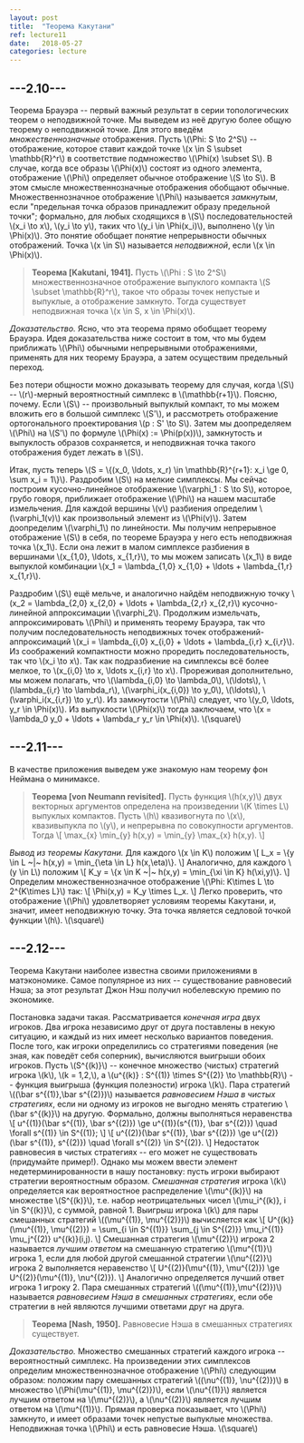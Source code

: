 ```yaml
---
layout: post
title:  "Теорема Какутани"
ref: lecture11
date:   2018-05-27
categories: lecture
---
```


<script src="//ajax.googleapis.com/ajax/libs/jquery/1.9.1/jquery.min.js"></script>
<script src="{{site.baseurl}}/tsi-inlineDisqussions-919f4a1/inlineDisqussions.js"></script>
<link rel="stylesheet" type="text/css" href="{{site.baseurl}}/tsi-inlineDisqussions-919f4a1/inlineDisqussions.css" />
<script>
  disqus_shortname = 'balit-ski';
  jQuery(document).ready(function() {
    jQuery("p").inlineDisqussions();
  });
</script>


## ---2.10---

Теорема Брауэра -- первый важный результат в серии топологических теорем о неподвижной точке. Мы выведем из неё другую более общую теорему о неподвижной точке. Для этого введём _множественнозначные_ отображения. Пусть \\(\Phi: S \to 2^S\\) -- отображение, которое ставит каждой точке \\(x \in S \subset \mathbb{R}^r\\) в соответствие  подмножество \\(\Phi(x) \subset S\\). В случае, когда все образы \\(\Phi(x)\\) состоят из одного элемента, отображение \\(\Phi\\) определяет обычное отображение \\(S \to S\\). В этом смысле множественнозначные отображения обобщают обычные. Множественнозначное отображение \\(\Phi\\) называется _замкнутым_, если "предельная точка образов принадлежит образу предельной точки"; формально, для любых сходящихся в \\(S\\) последовательностей \\(x_i \to x\\), \\(y_i \to y\\), таких что \\(y_i \in \Phi(x_i)\\), выполнено \\(y \in \Phi(x)\\). Это понятие обобщает понятие непрерывности обычных отображений. Точка \\(x \in S\\) называется _неподвижной_, если \\(x \in \Phi(x)\\).
 
> **Теорема [Kakutani, 1941].** Пусть \\(\Phi : S \to 2^S\\) множественнозначное отображение выпуклого компакта \\(S \subset \mathbb{R}^r\\), такое что образы точек непустые и выпуклые, а отображение замкнуто. Тогда существует неподвижная точка \\(x \in S, x \in \Phi(x)\\).

_Доказательство._ 
Ясно, что эта теорема прямо обобщает теорему Брауэра. Идея доказательства ниже состоит в том, что мы будем приближать \\(\Phi\\) обычными непрерывными отображениями, применять для них теорему Брауэра, а затем осуществим предельный переход.

Без потери общности можно доказывать теорему для случая, когда \\(S\\) -- \\(r\\)-мерный вероятностный симплекс в \\(\mathbb{r+1}\\). Поясню, почему. Если \\(S\\) -- произвольный выпуклый компакт, то мы можем вложить его в большой симплекс \\(S'\\), и рассмотреть отображение ортогонального проектирования \\(p : S' \to S\\). Затем мы доопределяем \\(\Phi\\) на \\(S'\\) по формуле \\(\Phi(x) := \Phi(p(x))\\), замкнутость и выпуклость образов сохраняется, и неподвижная точка такого отображения будет лежать в \\(S\\). 

Итак, пусть теперь \\(S = \\{(x_0, \ldots, x_r) \in \mathbb{R}^{r+1}: x_i \ge 0, \sum x_i = 1\\}\\). Раздробим \\(S\\) на мелкие симплексы. Мы сейчас построим кусочно-линейное отображение \\(\varphi_1 : S \to S\\), которое, грубо говоря, приближает отображение \\(\Phi\\) на нашем масштабе измельчения. Для каждой вершины \\(v\\) разбиения определим \\(\varphi_1(v)\\) как произвольный элемент из \\(\Phi(v)\\). Затем доопределим \\(\varphi_1\\) по линейности. Мы получим непрерывное отображение \\(S\\) в себя, по теореме Брауэра у него есть неподвижная точка \\(x_1\\). Если она лежит в малом симплексе разбиения в вершинами \\(x_{1,0}, \ldots, x_{1,r}\\), то мы можем записать \\(x_1\\) в виде выпуклой комбинации \\(x_1 = \lambda_{1,0} x_{1,0} + \ldots + \lambda_{1,r} x_{1,r}\\). 

Раздробим \\(S\\) ещё мельче, и аналогично найдём неподвижную точку \\(x_2 = \lambda_{2,0} x_{2,0} + \ldots + \lambda_{2,r} x_{2,r}\\) кусочно-линейной аппроксимации \\(\varphi_2\\). Продолжим измельчать, аппроксимировать \\(\Phi\\) и применять теорему Брауэра, так что получим последовательность неподвижных точек отображений-аппроксимаций \\(x_i = \lambda_{i,0} x_{i,0} + \ldots + \lambda_{i,r} x_{i,r}\\). Из соображений компактности можно проредить последовательность, так что \\(x_i \to x\\). Так как подразбиение на симплексы всё более мелкое, то \\(x_{i,0} \to x, \ldots x_{i,r} \to x\\). Прореживая дополнительно, мы можем полагать, что \\(\lambda_{i,0} \to \lambda_0\\), \\(\ldots\\), \\(\lambda_{i,r} \to \lambda_r\\), \\(\varphi_i(x_{i,0}) \to y_0\\), \\(\ldots\\), \\(\varphi_i(x_{i,r}) \to y_r\\). Из замкнутости \\(\Phi\\) следует, что \\(y_0, \ldots, y_r \in \Phi(x)\\). Из выпуклости \\(\Phi(x)\\) тогда заключаем, что \\(x = \lambda_0 y_0 + \ldots + \lambda_r y_r \in \Phi(x)\\).
\\(\square\\)


## ---2.11---

В качестве приложения выведем уже знакомую нам теорему фон Неймана о минимаксе.

> **Теорема [von Neumann revisited].** Пусть функция \\(h(x,y)\\) двух векторных аргументов определена на произведении \\(K \times L\\) выпуклых компактов. Пусть \\(h\\) квазивогнута по \\(x\\), квазивыпукла по \\(y\\), и непрерывна по совокупности аргументов. Тогда 
\\[
\max_{x} \min_{y} h(x,y) = \min_{y} \max_{x} h(x,y).
\\]

_Вывод из теоремы Какутани._ 
Для каждого \\(x \in K\\) положим
\\[
L_x = \\{y \in L ~|~ h(x,y) = \min\_{\eta \in L} h(x,\eta)\\}.
\\]
Аналогично, для каждого \\(y \in L\\) положим
\\[
K_y = \\{x \in K ~|~ h(x,y) = \min\_{\xi \in K} h(\xi,y)\\}.
\\]
Определим множественнозначное отображение \\(\Phi: K\times L \to 2^{K\times L}\\) так:
\\[
\Phi(x,y) = K_y \times L_x.
\\]
Легко проверить, что отображение \\(\Phi\\) удовлетворяет условиям теоремы Какутани, и, значит, имеет неподвижную точку. Эта точка является седловой точкой функции \\(h\\). 
\\(\square\\)

## ---2.12---

Теорема Какутани наиболее известна своими приложениями в матэкономике. Самое популярное из них -- существование равновесий Нэша; за этот результат Джон Нэш получил нобелевскую премию по экономике. 

Постановка задачи такая. Рассматривается _конечная игра_ двух игроков. Два игрока независимо друг от друга поставлены в некую ситуацию, и каждый из них имеет несколько вариантов поведения. После того, как игроки определились со стратегиями поведения (не зная, как поведёт себя соперник), вычисляются выигрыши обоих игроков. Пусть \\(S^{(k)}\\) -- конечное множество (чистых) стратегий игрока \\(k\\), \\(k = 1,2,\\), а \\(u^{(k)} : S^{(1)} \times S^{(2)} \to \mathbb{R}\\) -- функция выигрыша (функция полезности) игрока \\(k\\). Пара стратегий \\((\bar s^{(1)},\bar s^{(2)})\\) называется _равновесием Нэша в чистых стратегиях_, если ни одному из игроков не выгодно менять стратегию \\(\bar s^{(k)}\\) на другую. Формально, должны выполняться неравенства
\\[
u^{(1)}(\bar s^{(1)}, \bar s^{(2)}) \ge u^{(1)}(s^{(1)}, \bar s^{(2)}) \quad \forall s^{(1)} \in S^{(1)};
\\]
\\[
u^{(2)}(\bar s^{(1)}, \bar s^{(2)}) \ge u^{(2)}(\bar s^{(1)}, s^{(2)}) \quad \forall s^{(2)} \in S^{(2)}.
\\]
Недостаток равновесия в чистых стратегиях -- его может не существовать (придумайте пример!). Однако мы можем ввести элемент недетерминированности в нашу постановку: пусть игроки выбирают стратегии вероятностным образом. _Смешанная стратегия_ игрока \\(k\\) определяется как вероятностное распределение \\(\mu^{(k)}\\) на множестве \\(S^{(k)}\\), т.е. набор неотрицательных чисел \\(\mu_i^{(k)}, i \in S^{(k)}\\), с суммой, равной 1. Выигрыш игрока \\(k\\) для пары смешанных стратегий \\((\mu^{(1)}, \mu^{(2)})\\) вычисляется как
\\[
U^{(k)}(\mu^{(1)}, \mu^{(2)}) = \sum\_{i \in S^{(1)}} \sum\_{j \in S^{(2)}} \mu_i^{(1)} \mu_j^{(2)} u^{(k)}(i,j).
\\]
Смешанная стратегия \\(\mu^{(2)}\\) игрока 2 называется _лучшим ответом_ на смешанную стратегию \\(\mu^{(1)}\\) игрока 1, если для любой другой смешанной стратегии \\(\nu^{(2)}\\) игрока 2 выполняется неравенство
\\[
U^{(2)}(\mu^{(1)}, \mu^{(2)}) \ge U^{(2)}(\mu^{(1)}, \nu^{(2)}).
\\]
Аналогично определяется лучший ответ игрока 1 игроку 2. Пара смешанных стратегий \\((\mu^{(1)},\mu^{(2)})\\) называется _равновесием Нэша в смешанных стратегиях_, если обе стратегии в ней являются лучшими ответами друг на друга.

> **Теорема [Nash, 1950].** Равновесие Нэша в смешанных стратегиях существует. 

_Доказательство._ 
Множество смешанных стратегий каждого игрока -- вероятностный симплекс. На произведении этих симплексов определим множественнозначное отображение \\(\Phi\\) следующим образом: положим пару смешанных стратегий \\((\nu^{(1)}, \nu^{(2)})\\) в множество \\(\Phi(\mu^{(1)}, \mu^{(2)})\\), если \\(\nu^{(1)}\\) является лучшим ответом на \\(\mu^{(2)}\\), а \\(\nu^{(2)}\\) является лучшим ответом на \\(\mu^{(1)}\\). Прямая проверка показывает, что \\(\Phi\\) замкнуто, и имеет образами точек непустые выпуклые множества. Неподвижная точка \\(\Phi\\) и есть равновесие Нэша.
\\(\square\\)
